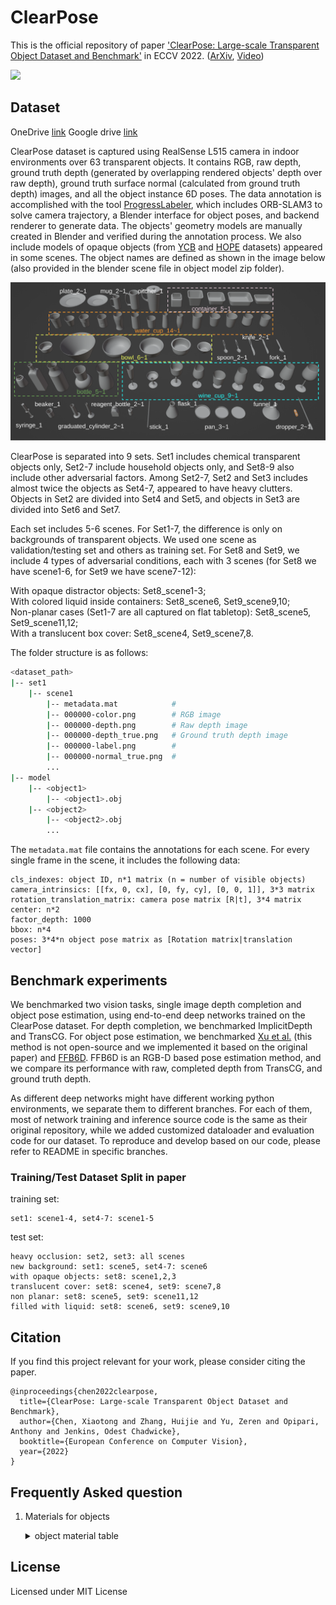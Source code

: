 # ClearPose

This is the official repository of paper ['ClearPose: Large-scale Transparent Object Dataset and Benchmark'](https://progress.eecs.umich.edu/projects/clearpose/) in ECCV 2022. ([ArXiv](https://arxiv.org/abs/2203.03890), [Video](https://www.youtube.com/watch?v=i8LjxicAaps))

![](dataset_sample.png)

## Dataset

OneDrive [link](https://www.dropbox.com/sh/b4q76r4y0zbh9bh/AAC2vp905s1ajQgVb8K5MLlZa?dl=0)
Google drive [link](https://drive.google.com/drive/folders/1Cp2cwwQmntE0aUkmHOLKIlG4Jiz9PQH8?usp=sharing)

ClearPose dataset is captured using RealSense L515 camera in indoor environments over 63 transparent objects. It contains RGB, raw depth, ground truth depth (generated by overlapping rendered objects' depth over raw depth), ground truth surface normal (calculated from ground truth depth) images, and all the object instance 6D poses. The data annotation is accomplished with the tool [ProgressLabeler](https://github.com/huijieZH/ProgressLabeller), which includes ORB-SLAM3 to solve camera trajectory, a Blender interface for object poses, and backend renderer to generate data. The objects' geometry models are manually created in Blender and verified during the annotation process. We also include models of opaque objects (from [YCB](https://www.ycbbenchmarks.com/object-models/) and [HOPE](https://github.com/swtyree/hope-dataset) datasets) appeared in some scenes. The object names are defined as shown in the image below (also provided in the blender scene file in object model zip folder).

![](clearpose_object_names.png)

ClearPose is separated into 9 sets. Set1 includes chemical transparent objects only, Set2-7 include household objects only, and Set8-9 also include other adversarial factors. Among Set2-7, Set2 and Set3 includes almost twice the objects as Set4-7, appeared to have heavy clutters. Objects in Set2 are divided into Set4 and Set5, and objects in Set3 are divided into Set6 and Set7.

Each set includes 5-6 scenes. For Set1-7, the difference is only on backgrounds of transparent objects. We used one scene as validation/testing set and others as training set. For Set8 and Set9, we include 4 types of adversarial conditions, each with 3 scenes (for Set8 we have scene1-6, for Set9 we have scene7-12):

With opaque distractor objects: Set8_scene1-3;<br>
With colored liquid inside containers: Set8_scene6, Set9_scene9,10;<br>
Non-planar cases (Set1-7 are all captured on flat tabletop): Set8_scene5, Set9_scene11,12;<br>
With a translucent box cover: Set8_scene4, Set9_scene7,8.

The folder structure is as follows:

```bash
<dataset_path>
|-- set1
    |-- scene1
        |-- metadata.mat            # 
        |-- 000000-color.png        # RGB image
        |-- 000000-depth.png        # Raw depth image
        |-- 000000-depth_true.png   # Ground truth depth image
        |-- 000000-label.png        #
        |-- 000000-normal_true.png  #
        ...
|-- model
    |-- <object1>
        |-- <object1>.obj
    |-- <object2>
        |-- <object2>.obj
        ...
```

The ``metadata.mat`` file contains the annotations for each scene. For every single frame in the scene, it includes the following data:<br>
```
cls_indexes: object ID, n*1 matrix (n = number of visible objects)
camera_intrinsics: [[fx, 0, cx], [0, fy, cy], [0, 0, 1]], 3*3 matrix
rotation_translation_matrix: camera pose matrix [R|t], 3*4 matrix
center: n*2
factor_depth: 1000
bbox: n*4
poses: 3*4*n object pose matrix as [Rotation matrix|translation vector]
```

## Benchmark experiments

We benchmarked two vision tasks, single image depth completion and object pose estimation, using end-to-end deep networks trained on the ClearPose dataset. For depth completion, we benchmarked ImplicitDepth and TransCG. For object pose estimation, we benchmarked [Xu et al.](https://www.mdpi.com/1424-8220/20/23/6790) (this method is not open-source and we implemented it based on the original paper) and [FFB6D](https://github.com/ethnhe/FFB6D). FFB6D is an RGB-D based pose estimation method, and we compare its performance with raw, completed depth from TransCG, and ground truth depth.

As different deep networks might have different working python environments, we separate them to different branches. For each of them, most of network training and inference source code is the same as their original repository, while we added customized dataloader and evaluation code for our dataset. To reproduce and develop based on our code, please refer to README in specific branches.

### Training/Test Dataset Split in paper

training set:

```
set1: scene1-4, set4-7: scene1-5
```

test set:

```
heavy occlusion: set2, set3: all scenes
new background: set1: scene5, set4-7: scene6
with opaque objects: set8: scene1,2,3
translucent cover: set8: scene4, set9: scene7,8
non planar: set8: scene5, set9: scene11,12
filled with liquid: set8: scene6, set9: scene9,10
```

## Citation

If you find this project relevant for your work, please consider citing the paper.

```
@inproceedings{chen2022clearpose,
  title={ClearPose: Large-scale Transparent Object Dataset and Benchmark},
  author={Chen, Xiaotong and Zhang, Huijie and Yu, Zeren and Opipari, Anthony and Jenkins, Odest Chadwicke},
  booktitle={European Conference on Computer Vision},
  year={2022}
}
```

## Frequently Asked question
 1. Materials for objects 
    <details><summary>object material table</summary>

    |      object name     | material |
    |:--------------------:|----------|
    |       beaker_1       |   glass  |
    |       dropper_1      |  plastic |
    |       dropper_2      |  plastic |
    |        flask_1       |   glass  |
    |       funnel_1       |  plastic |
    | graduated_cylinder_1 |   glass  |
    | graduated_cylinder_2 |  plastic |
    |         pan_1        |  plastic |
    |         pan_2        |  plastic |
    |         pan_3        |   glass  |
    |   reagent_bottle_1   |   glass  |
    |   reagent_bottle_2   |  plastic |
    |        stick_1       |   glass  |
    |       syringe_1      |  plastic |
    |       bottle_1       |   glass  |
    |       bottle_2       |   glass  |
    |       bottle_3       |   glass  |
    |       bottle_4       |   glass  |
    |       bottle_5       |   glass  |
    |        bowl_1        |   glass  |
    |        bowl_2        |   glass  |
    |        bowl_3        |   glass  |
    |        bowl_4        |   glass  |
    |        bowl_5        |   glass  |
    |        bowl_6        |   glass  |
    |      container_1     |   glass  |
    |      container_2     |   glass  |
    |      container_3     |   glass  |
    |      container_4     |   glass  |
    |      container_5     |   glass  |
    |        fork_1        |  plastic |
    |        knife_1       |  plastic |
    |        knife_2       |  plastic |
    |         mug_1        |   glass  |
    |         mug_2        |   glass  |
    |       pitcher_1      |  plastic |
    |        plate_1       |   glass  |
    |        plate_2       |   glass  |
    |        spoon_1       |  plastic |
    |        spoon_2       |  plastic |
    |      water_cup_1     |   glass  |
    |      water_cup_3     |  plastic |
    |      water_cup_4     |   glass  |
    |      water_cup_5     |   glass  |
    |      water_cup_6     |   glass  |
    |      water_cup_7     |   glass  |
    |      water_cup_8     |   glass  |
    |      water_cup_9     |   glass  |
    |     water_cup_10     |   glass  |
    |     water_cup_11     |   glass  |
    |     water_cup_12     |   glass  |
    |     water_cup_13     |  plastic |
    |     water_cup_14     |  plastic |
    |      wine_cup_1      |   glass  |
    |      wine_cup_2      |   glass  |
    |      wine_cup_3      |   glass  |
    |      wine_cup_4      |   glass  |
    |      wine_cup_5      |   glass  |
    |      wine_cup_6      |   glass  |
    |      wine_cup_7      |  plastic |
    |      wine_cup_8      |  plastic |
    |      wine_cup_9      |   glass  |

    </details>
## License

Licensed under MIT License
